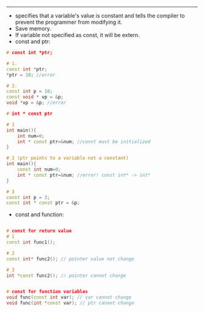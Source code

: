 ----

- specifies that a variable's value is constant and tells the compiler to prevent the programmer from modifying it.
- Save memory.
- If variable not specified as const, it will be extern.
- const and ptr:

```C++
# const int *ptr;

# 1.
const int *ptr;
*ptr = 10; //error

# 2.
const int p = 10;
const void * vp = &p;
void *vp = &p; //error
```

```C++
# int * const ptr

# 1
int main(){
    int num=0;
    int * const ptr=&num; //const must be initialized
}

# 2 (ptr points to a variable not a constant)
int main(){
    const int num=0;
    int * const ptr=&num; //error! const int* -> int*
}

# 3
const int p = 3;
const int * const ptr = &p; 
```
- const and function:
```C++

# const for return value
# 1
const int func1(); 

# 2
const int* func2(); // pointer value not change

# 3
int *const func2(); // pointer cannot change


# const for function variables
void func(const int var); // var cannot change
void func(int *const var); // ptr cannot change

```
